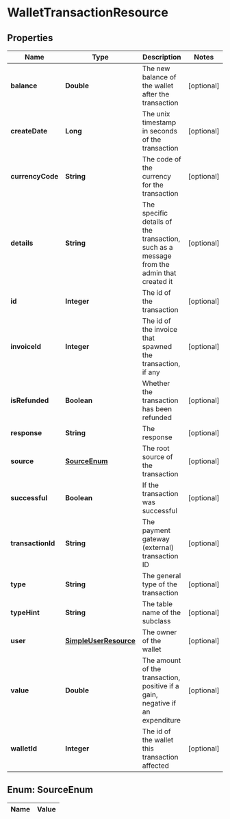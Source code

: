 
# WalletTransactionResource

## Properties
Name | Type | Description | Notes
------------ | ------------- | ------------- | -------------
**balance** | **Double** | The new balance of the wallet after the transaction |  [optional]
**createDate** | **Long** | The unix timestamp in seconds of the transaction |  [optional]
**currencyCode** | **String** | The code of the currency for the transaction |  [optional]
**details** | **String** | The specific details of the transaction, such as a message from the admin that created it |  [optional]
**id** | **Integer** | The id of the transaction |  [optional]
**invoiceId** | **Integer** | The id of the invoice that spawned the transaction, if any |  [optional]
**isRefunded** | **Boolean** | Whether the transaction has been refunded |  [optional]
**response** | **String** | The response |  [optional]
**source** | [**SourceEnum**](#SourceEnum) | The root source of the transaction |  [optional]
**successful** | **Boolean** | If the transaction was successful |  [optional]
**transactionId** | **String** | The payment gateway (external) transaction ID |  [optional]
**type** | **String** | The general type of the transaction |  [optional]
**typeHint** | **String** | The table name of the subclass |  [optional]
**user** | [**SimpleUserResource**](SimpleUserResource.md) | The owner of the wallet |  [optional]
**value** | **Double** | The amount of the transaction, positive if a gain, negative if an expenditure |  [optional]
**walletId** | **Integer** | The id of the wallet this transaction affected |  [optional]


<a name="SourceEnum"></a>
## Enum: SourceEnum
Name | Value
---- | -----



